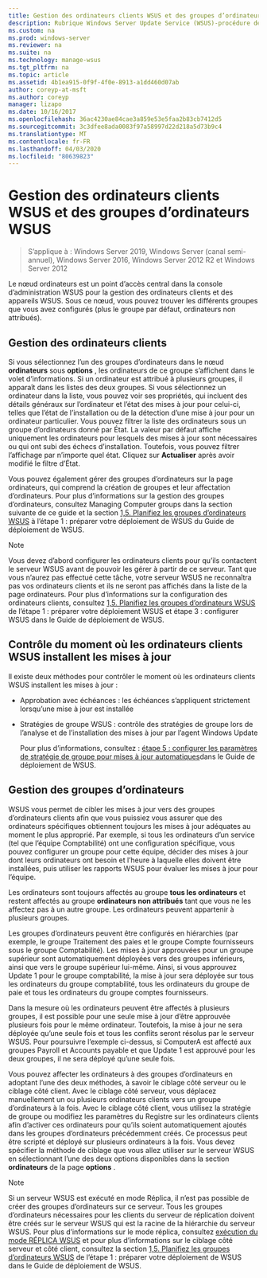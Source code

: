 ```yaml
---
title: Gestion des ordinateurs clients WSUS et des groupes d’ordinateurs WSUS
description: Rubrique Windows Server Update Service (WSUS)-procédure de gestion des ordinateurs clients et des groupes
ms.custom: na
ms.prod: windows-server
ms.reviewer: na
ms.suite: na
ms.technology: manage-wsus
ms.tgt_pltfrm: na
ms.topic: article
ms.assetid: 4b1ea915-0f9f-4f0e-8913-a1dd460d07ab
author: coreyp-at-msft
ms.author: coreyp
manager: lizapo
ms.date: 10/16/2017
ms.openlocfilehash: 36ac4230ae84cae3a859e53e5faa2b83cb7412d5
ms.sourcegitcommit: 3c3dfee8ada0083f97a58997d22d218a5d73b9c4
ms.translationtype: MT
ms.contentlocale: fr-FR
ms.lasthandoff: 04/03/2020
ms.locfileid: "80639823"
---
```

# <a name="managing-wsus-client-computers-and-wsus-computer-groups"></a>Gestion des ordinateurs clients WSUS et des groupes d’ordinateurs WSUS

>S’applique à : Windows Server 2019, Windows Server (canal semi-annuel), Windows Server 2016, Windows Server 2012 R2 et Windows Server 2012

Le nœud ordinateurs est un point d’accès central dans la console d’administration WSUS pour la gestion des ordinateurs clients et des appareils WSUS. Sous ce nœud, vous pouvez trouver les différents groupes que vous avez configurés (plus le groupe par défaut, ordinateurs non attribués).

## <a name="managing-client-computers"></a>Gestion des ordinateurs clients
Si vous sélectionnez l’un des groupes d’ordinateurs dans le nœud **ordinateurs** sous **options** , les ordinateurs de ce groupe s’affichent dans le volet d’informations. Si un ordinateur est attribué à plusieurs groupes, il apparaît dans les listes des deux groupes. Si vous sélectionnez un ordinateur dans la liste, vous pouvez voir ses propriétés, qui incluent des détails généraux sur l’ordinateur et l’état des mises à jour pour celui-ci, telles que l’état de l’installation ou de la détection d’une mise à jour pour un ordinateur particulier. Vous pouvez filtrer la liste des ordinateurs sous un groupe d’ordinateurs donné par État. La valeur par défaut affiche uniquement les ordinateurs pour lesquels des mises à jour sont nécessaires ou qui ont subi des échecs d’installation. Toutefois, vous pouvez filtrer l’affichage par n’importe quel état. Cliquez sur **Actualiser** après avoir modifié le filtre d’État.

Vous pouvez également gérer des groupes d’ordinateurs sur la page ordinateurs, qui comprend la création de groupes et leur affectation d’ordinateurs. Pour plus d’informations sur la gestion des groupes d’ordinateurs, consultez Managing Computer groups dans la section suivante de ce guide et la section [1,5. Planifiez les groupes d’ordinateurs WSUS](../plan/plan-your-wsus-deployment.md#15-plan-wsus-computer-groups) à l’étape 1 : préparer votre déploiement de WSUS du Guide de déploiement de WSUS.

> [!NOTE]
> Vous devez d’abord configurer les ordinateurs clients pour qu’ils contactent le serveur WSUS avant de pouvoir les gérer à partir de ce serveur. Tant que vous n’aurez pas effectué cette tâche, votre serveur WSUS ne reconnaîtra pas vos ordinateurs clients et ils ne seront pas affichés dans la liste de la page ordinateurs. Pour plus d’informations sur la configuration des ordinateurs clients, consultez [1,5. Planifiez les groupes d’ordinateurs WSUS](../plan/plan-your-wsus-deployment.md#15-plan-wsus-computer-groups) de l’étape 1 : préparer votre déploiement WSUS et étape 3 : configurer WSUS dans le Guide de déploiement de WSUS.

## <a name="controlling-when-wsus-client-computers-install-updates"></a>Contrôle du moment où les ordinateurs clients WSUS installent les mises à jour
Il existe deux méthodes pour contrôler le moment où les ordinateurs clients WSUS installent les mises à jour :

-   Approbation avec échéances : les échéances s’appliquent strictement lorsqu’une mise à jour est installée

-   Stratégies de groupe WSUS : contrôle des stratégies de groupe lors de l’analyse et de l’installation des mises à jour par l’agent Windows Update

    Pour plus d’informations, consultez : [étape 5 : configurer les paramètres de stratégie de groupe pour mises à jour automatiques](../deploy/4-configure-group-policy-settings-for-automatic-updates.md)dans le Guide de déploiement de WSUS.

## <a name="managing-computer-groups"></a>Gestion des groupes d’ordinateurs
WSUS vous permet de cibler les mises à jour vers des groupes d’ordinateurs clients afin que vous puissiez vous assurer que des ordinateurs spécifiques obtiennent toujours les mises à jour adéquates au moment le plus approprié. Par exemple, si tous les ordinateurs d’un service (tel que l’équipe Comptabilité) ont une configuration spécifique, vous pouvez configurer un groupe pour cette équipe, décider des mises à jour dont leurs ordinateurs ont besoin et l’heure à laquelle elles doivent être installées, puis utiliser les rapports WSUS pour évaluer les mises à jour pour l’équipe.

Les ordinateurs sont toujours affectés au groupe **tous les ordinateurs** et restent affectés au groupe **ordinateurs non attribués** tant que vous ne les affectez pas à un autre groupe. Les ordinateurs peuvent appartenir à plusieurs groupes.

Les groupes d’ordinateurs peuvent être configurés en hiérarchies (par exemple, le groupe Traitement des paies et le groupe Compte fournisseurs sous le groupe Comptabilité). Les mises à jour approuvées pour un groupe supérieur sont automatiquement déployées vers des groupes inférieurs, ainsi que vers le groupe supérieur lui-même. Ainsi, si vous approuvez Update 1 pour le groupe comptabilité, la mise à jour sera déployée sur tous les ordinateurs du groupe comptabilité, tous les ordinateurs du groupe de paie et tous les ordinateurs du groupe comptes fournisseurs.

Dans la mesure où les ordinateurs peuvent être affectés à plusieurs groupes, il est possible pour une seule mise à jour d’être approuvée plusieurs fois pour le même ordinateur. Toutefois, la mise à jour ne sera déployée qu’une seule fois et tous les conflits seront résolus par le serveur WSUS. Pour poursuivre l’exemple ci-dessus, si ComputerA est affecté aux groupes Payroll et Accounts payable et que Update 1 est approuvé pour les deux groupes, il ne sera déployé qu’une seule fois.

Vous pouvez affecter les ordinateurs à des groupes d’ordinateurs en adoptant l’une des deux méthodes, à savoir le ciblage côté serveur ou le ciblage côté client. Avec le ciblage côté serveur, vous déplacez manuellement un ou plusieurs ordinateurs clients vers un groupe d’ordinateurs à la fois. Avec le ciblage côté client, vous utilisez la stratégie de groupe ou modifiez les paramètres du Registre sur les ordinateurs clients afin d’activer ces ordinateurs pour qu’ils soient automatiquement ajoutés dans les groupes d’ordinateurs précédemment créés. Ce processus peut être scripté et déployé sur plusieurs ordinateurs à la fois. Vous devez spécifier la méthode de ciblage que vous allez utiliser sur le serveur WSUS en sélectionnant l’une des deux options disponibles dans la section **ordinateurs** de la page **options** .

> [!NOTE]
> Si un serveur WSUS est exécuté en mode Réplica, il n’est pas possible de créer des groupes d’ordinateurs sur ce serveur. Tous les groupes d’ordinateurs nécessaires pour les clients du serveur de réplication doivent être créés sur le serveur WSUS qui est la racine de la hiérarchie du serveur WSUS. Pour plus d’informations sur le mode réplica, consultez [exécution du mode RÉPLICA WSUS](running-wsus-replica-mode.md) et pour plus d’informations sur le ciblage côté serveur et côté client, consultez la section [1,5. Planifiez les groupes d’ordinateurs WSUS](../plan/plan-your-wsus-deployment.md#15-plan-wsus-computer-groups) de l’étape 1 : préparer votre déploiement de WSUS dans le Guide de déploiement de WSUS.


